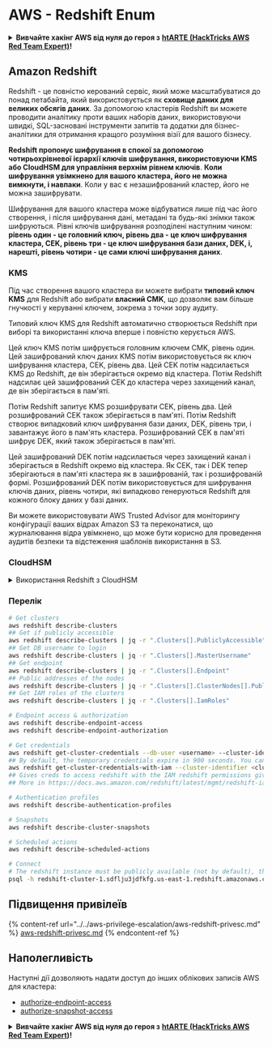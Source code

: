 # AWS - Redshift Enum

<details>

<summary><strong>Вивчайте хакінг AWS від нуля до героя з</strong> <a href="https://training.hacktricks.xyz/courses/arte"><strong>htARTE (HackTricks AWS Red Team Expert)</strong></a><strong>!</strong></summary>

Інші способи підтримки HackTricks:

* Якщо ви хочете побачити вашу **компанію в рекламі на HackTricks** або **завантажити HackTricks у форматі PDF**, перевірте [**ПЛАНИ ПІДПИСКИ**](https://github.com/sponsors/carlospolop)!
* Отримайте [**офіційний PEASS & HackTricks мерч**](https://peass.creator-spring.com)
* Відкрийте для себе [**Сім'ю PEASS**](https://opensea.io/collection/the-peass-family), нашу колекцію ексклюзивних [**NFT**](https://opensea.io/collection/the-peass-family)
* **Приєднуйтесь до** 💬 [**групи Discord**](https://discord.gg/hRep4RUj7f) або [**групи telegram**](https://t.me/peass) або **слідкуйте** за нами на **Twitter** 🐦 [**@hacktricks_live**](https://twitter.com/hacktricks_live)**.**
* **Поділіться своїми хакерськими трюками, надсилайте PR до** [**HackTricks**](https://github.com/carlospolop/hacktricks) та [**HackTricks Cloud**](https://github.com/carlospolop/hacktricks-cloud) репозиторіїв.

</details>

## Amazon Redshift

Redshift - це повністю керований сервіс, який може масштабуватися до понад петабайта, який використовується як **сховище даних для великих обсягів даних**. За допомогою кластерів Redshift ви можете проводити аналітику проти ваших наборів даних, використовуючи швидкі, SQL-засновані інструменти запитів та додатки для бізнес-аналітики для отримання кращого розуміння візії для вашого бізнесу.

**Redshift пропонує шифрування в спокої за допомогою чотирьохрівневої ієрархії ключів шифрування, використовуючи KMS або CloudHSM для управління верхнім рівнем ключів**. **Коли шифрування увімкнено для вашого кластера, його не можна вимкнути, і навпаки**. Коли у вас є незашифрований кластер, його не можна зашифрувати.

Шифрування для вашого кластера може відбуватися лише під час його створення, і після шифрування дані, метадані та будь-які знімки також шифруються. Рівні ключів шифрування розподілені наступним чином: **рівень один - це головний ключ, рівень два - це ключ шифрування кластера, CEK, рівень три - це ключ шифрування бази даних, DEK, і, нарешті, рівень чотири - це сами ключі шифрування даних**.

### KMS

Під час створення вашого кластера ви можете вибрати **типовий ключ KMS** для Redshift або вибрати **власний CMK**, що дозволяє вам більше гнучкості у керуванні ключем, зокрема з точки зору аудиту.

Типовий ключ KMS для Redshift автоматично створюється Redshift при виборі та використанні ключа вперше і повністю керується AWS.

Цей ключ KMS потім шифрується головним ключем CMK, рівень один. Цей зашифрований ключ даних KMS потім використовується як ключ шифрування кластера, CEK, рівень два. Цей CEK потім надсилається KMS до Redshift, де він зберігається окремо від кластера. Потім Redshift надсилає цей зашифрований CEK до кластера через захищений канал, де він зберігається в пам'яті.

Потім Redshift запитує KMS розшифрувати CEK, рівень два. Цей розшифрований CEK також зберігається в пам'яті. Потім Redshift створює випадковий ключ шифрування бази даних, DEK, рівень три, і завантажує його в пам'ять кластера. Розшифрований CEK в пам'яті шифрує DEK, який також зберігається в пам'яті.

Цей зашифрований DEK потім надсилається через захищений канал і зберігається в Redshift окремо від кластера. Як CEK, так і DEK тепер зберігаються в пам'яті кластера як в зашифрованій, так і розшифрованій формі. Розшифрований DEK потім використовується для шифрування ключів даних, рівень чотири, які випадково генеруються Redshift для кожного блоку даних у базі даних.

Ви можете використовувати AWS Trusted Advisor для моніторингу конфігурації ваших відрах Amazon S3 та переконатися, що журналювання відра увімкнено, що може бути корисно для проведення аудитів безпеки та відстеження шаблонів використання в S3.

### CloudHSM

<details>

<summary>Використання Redshift з CloudHSM</summary>

При роботі з CloudHSM для виконання шифрування, спочатку вам потрібно налаштувати довірче з'єднання між вашим клієнтом HSM та Redshift, використовуючи клієнтські та серверні сертифікати.

Це з'єднання необхідне для забезпечення безпечних комунікацій, що дозволяє надсилати ключі шифрування між вашим клієнтом HSM та вашими кластерами Redshift. Використовуючи випадково згенеровану пару приватного та публічного ключа, Redshift створює публічний клієнтський сертифікат, який шифрується та зберігається Redshift. Його потрібно завантажити та зареєструвати на вашому клієнті HSM та призначити йому відповідний розділ HSM.

Потім вам потрібно налаштувати Redshift з наступними деталями вашого клієнта HSM: IP-адреса HSM, назва розділу HSM, пароль розділу HSM та публічний сертифікат сервера HSM, який шифрується CloudHSM за допомогою внутрішнього головного ключа. Після надання цієї інформації Redshift підтвердить та перевірить, що він може підключитися та отримати доступ до розробницького розділу.

Якщо ваші внутрішні політики безпеки або управління вимагають, щоб ви застосовували обертання ключів, то це можливо з Redshift, дозволяючи вам обертати ключі шифрування для зашифрованих кластерів, проте вам потрібно знати, що під час процесу обертання ключів кластер буде недоступний на дуже короткий період часу, тому найкраще обертати ключі лише тоді, коли вам це потрібно, або якщо ви вважаєте, що вони можуть бути компрометовані.

Під час обертання Redshift буде обертати CEK для вашого кластера та для будь-яких резервних копій цього кластера. Він оберне DEK для кластера, але неможливо обернути DEK для знімків, збережених в S3, які були зашифровані за допомогою DEK. Кластер буде переведений в стан 'обертання ключів' до завершення процесу, коли статус повернеться до 'доступний'.

</details>

### Перелік
```bash
# Get clusters
aws redshift describe-clusters
## Get if publicly accessible
aws redshift describe-clusters | jq -r ".Clusters[].PubliclyAccessible"
## Get DB username to login
aws redshift describe-clusters | jq -r ".Clusters[].MasterUsername"
## Get endpoint
aws redshift describe-clusters | jq -r ".Clusters[].Endpoint"
## Public addresses of the nodes
aws redshift describe-clusters | jq -r ".Clusters[].ClusterNodes[].PublicIPAddress"
## Get IAM roles of the clusters
aws redshift describe-clusters | jq -r ".Clusters[].IamRoles"

# Endpoint access & authorization
aws redshift describe-endpoint-access
aws redshift describe-endpoint-authorization

# Get credentials
aws redshift get-cluster-credentials --db-user <username> --cluster-identifier <cluster-id>
## By default, the temporary credentials expire in 900 seconds. You can optionally specify a duration between 900 seconds (15 minutes) and 3600 seconds (60 minutes).
aws redshift get-cluster-credentials-with-iam --cluster-identifier <cluster-id>
## Gives creds to access redshift with the IAM redshift permissions given to the current AWS account
## More in https://docs.aws.amazon.com/redshift/latest/mgmt/redshift-iam-access-control-identity-based.html

# Authentication profiles
aws redshift describe-authentication-profiles

# Snapshots
aws redshift describe-cluster-snapshots

# Scheduled actions
aws redshift describe-scheduled-actions

# Connect
# The redshift instance must be publicly available (not by default), the sg need to allow inbounds connections to the port and you need creds
psql -h redshift-cluster-1.sdflju3jdfkfg.us-east-1.redshift.amazonaws.com -U admin -d dev -p 5439
```
## Підвищення привілеїв

{% content-ref url="../../aws-privilege-escalation/aws-redshift-privesc.md" %}
[aws-redshift-privesc.md](../../aws-privilege-escalation/aws-redshift-privesc.md)
{% endcontent-ref %}

## Наполегливість

Наступні дії дозволяють надати доступ до інших облікових записів AWS для кластера:

* [authorize-endpoint-access](https://docs.aws.amazon.com/cli/latest/reference/redshift/authorize-endpoint-access.html)
* [authorize-snapshot-access](https://docs.aws.amazon.com/cli/latest/reference/redshift/authorize-snapshot-access.html)

<details>

<summary><strong>Вивчайте хакінг AWS від нуля до героя з</strong> <a href="https://training.hacktricks.xyz/courses/arte"><strong>htARTE (HackTricks AWS Red Team Expert)</strong></a><strong>!</strong></summary>

Інші способи підтримки HackTricks:

* Якщо ви хочете побачити вашу **компанію в рекламі на HackTricks** або **завантажити HackTricks у PDF** Перевірте [**ПЛАНИ ПІДПИСКИ**](https://github.com/sponsors/carlospolop)!
* Отримайте [**офіційний PEASS & HackTricks мерч**](https://peass.creator-spring.com)
* Відкрийте для себе [**Сім'ю PEASS**](https://opensea.io/collection/the-peass-family), нашу колекцію ексклюзивних [**NFT**](https://opensea.io/collection/the-peass-family)
* **Приєднуйтесь до** 💬 [**групи Discord**](https://discord.gg/hRep4RUj7f) або [**групи telegram**](https://t.me/peass) або **слідкуйте** за нами на **Twitter** 🐦 [**@hacktricks_live**](https://twitter.com/hacktricks_live)**.**
* **Поділіться своїми хакерськими трюками, надсилайте PR до** [**HackTricks**](https://github.com/carlospolop/hacktricks) та [**HackTricks Cloud**](https://github.com/carlospolop/hacktricks-cloud) репозиторіїв GitHub.

</details>
